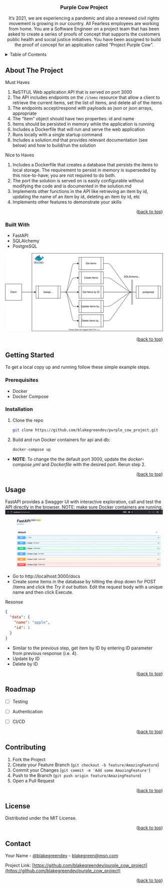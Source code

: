 

<!-- Intro -->
<br />
<div align="center">

<h3 align="center">Purple Cow Project</h3>

  <p align="center">
    It’s 2021, we are experiencing a pandemic and also a renewed civil rights movement is growing in our country. All Fearless employees are working from home. You are a Software Engineer on a project team that has been asked to create a series of proofs of concept that supports the customers public health and social justice initiatives. You have been assigned to build the proof of concept for an application called “Project Purple Cow”.
    <br />
  </p>
</div>



<!-- TABLE OF CONTENTS -->
<details>
  <summary>Table of Contents</summary>
  <ol>
    <li>
      <a href="#about-the-project">About The Project</a>
      <ul>
        <li><a href="#built-with">Built With</a></li>
      </ul>
    </li>
    <li>
      <a href="#getting-started">Getting Started</a>
      <ul>
        <li><a href="#prerequisites">Prerequisites</a></li>
        <li><a href="#installation">Installation</a></li>
      </ul>
    </li>
    <li><a href="#usage">Usage</a></li>
    <li><a href="#roadmap">Roadmap</a></li>
    <li><a href="#contributing">Contributing</a></li>
    <li><a href="#license">License</a></li>
    <li><a href="#contact">Contact</a></li>
    <li><a href="#acknowledgments">Acknowledgments</a></li>
  </ol>
</details>



<!-- ABOUT THE PROJECT -->
## About The Project

Must Haves
1. ReSTFUL Web application API that is served on port 3000
2. The API includes endpoints on the `/items` resource that allow a client to retrieve the current items, set the list of items, and delete all of the items
3. The endpoints accept/respond with payloads as json or json arrays, appropriate
4. The “Item” object should have two properties: id and name
5. Items should be persisted in memory while the application is running
6. Includes a Dockerfile that will run and serve the web application
7. Runs locally with a single startup command
8. Includes a solution.md that provides relevant documentation (see below) and how to build/run the solution

Nice to Haves
1. Includes a Dockerfile that creates a database that persists the items to local storage. The requirement to persist in memory is superseded by this nice-to-have; you are not required to do both.
2. The port the solution is served on is easily configurable without modifying the code and is documented in the solution.md
3. Implements other functions in the API like retrieving an item by id, updating the name of an item by id, deleting an item by id, etc
4. Implements other features to demonstrate your skills

<p align="right">(<a href="#readme-top">back to top</a>)</p>



### Built With

* FastAPI
* SQLAlchemy
* PostgreSQL

![diagram](docs/api.drawio.svg)

<p align="right">(<a href="#readme-top">back to top</a>)</p>



<!-- GETTING STARTED -->
## Getting Started
To get a local copy up and running follow these simple example steps.

### Prerequisites

* Docker
* Docker Compose

### Installation


1. Clone the repo
   ```sh
   git clone https://github.com/blakegreendev/purple_cow_project.git
   ```
2. Build and run Docker containers for api and db:
   ```sh
   docker-compose up
   ```
- **NOTE**: To change the the default port 3000, update the *docker-compose.yml* and *Dockerfile* with the desired port. Rerun step 2. 

<p align="right">(<a href="#readme-top">back to top</a>)</p>



<!-- USAGE EXAMPLES -->
## Usage
FastAPI provides a Swagger UI with interactive exploration, call and test the API directly in the browser. NOTE: make sure Docker containers are running.
![docs](docs/fastapi.png)
- Go to http://localhost:3000/docs
- Create some items in the database by hitting the drop down for POST /items and click the *Try it out* button. Edit the request body with a unique name and then click Execute.

Resonse 
```json
{
  "data": {
    "name": "apple",
    "id": 1
  }
}
```
- Similar to the previous step, get item by ID by entering ID parameter from previous response (i.e. 4).
- Update by ID
- Delete by ID

<p align="right">(<a href="#readme-top">back to top</a>)</p>



<!-- ROADMAP -->
## Roadmap

- [ ] Testing
- [ ] Authentication
- [ ] CI/CD


<p align="right">(<a href="#readme-top">back to top</a>)</p>



<!-- CONTRIBUTING -->
## Contributing

1. Fork the Project
2. Create your Feature Branch (`git checkout -b feature/AmazingFeature`)
3. Commit your Changes (`git commit -m 'Add some AmazingFeature'`)
4. Push to the Branch (`git push origin feature/AmazingFeature`)
5. Open a Pull Request

<p align="right">(<a href="#readme-top">back to top</a>)</p>



<!-- LICENSE -->
## License

Distributed under the MIT License. 

<p align="right">(<a href="#readme-top">back to top</a>)</p>



<!-- CONTACT -->
## Contact

Your Name - [@blakegreendev](https://twitter.com/blakegreendev) - blakegreen@msn.com

Project Link: [https://github.com/blakegreendev/purple_cow_project](https://github.com/blakegreendev/purple_cow_project)

<p align="right">(<a href="#readme-top">back to top</a>)</p>




